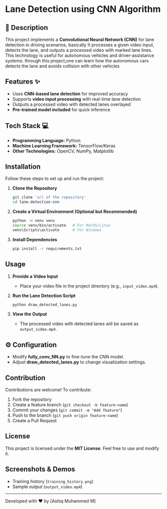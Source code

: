 # Lane Detection using CNN Algorithm  

## 📌 Description  
This project implements a **Convolutional Neural Network (CNN)** for lane detection in driving scenarios, basically It processes a given video input, detects the lane, and outputs a processed video with marked lane lines. This technology is useful for autonomous vehicles and driver-assistance systems.
through this project,one can learn how the autonomous cars detects the lane and avoids collision with other vehicles

## Features ✨  
- Uses **CNN-based lane detection** for improved accuracy  
- Supports **video input processing** with real-time lane detection  
- Outputs a processed video with detected lanes overlayed
- **Pre-trained model included** for quick inference  

## Tech Stack 💻
- **Programming Language:** Python  
- **Machine Learning Framework:** TensorFlow/Keras  
- **Other Technologies:** OpenCV, NumPy, Matplotlib  

## Installation  
Follow these steps to set up and run the project:  

1. **Clone the Repository**  
   ```bash
   git clone 'url of the repository'
   cd lane-detection-cnn
   ```  

2. **Create a Virtual Environment (Optional but Recommended)**  
   ```bash
   python -m venv venv
   source venv/bin/activate   # For MacOS/Linux
   venv\Scripts\activate      # For Windows
   ```  

3. **Install Dependencies**  
   ```bash
   pip install -r requirements.txt
   ```  

## Usage  
1. **Provide a Video Input**  
   - Place your video file in the project directory (e.g., `input_video.mp4`).  

2. **Run the Lane Detection Script**  
   ```bash
   python draw_detected_lanes.py
   ```  

3. **View the Output**  
   - The processed video with detected lanes will be saved as `output_video.mp4`.  


## ⚙️ Configuration  
- Modify **fully_conv_NN.py** to fine-tune the CNN model.  
- Adjust **draw_detected_lanes.py** to change visualization settings.  

## Contribution  
Contributions are welcome! To contribute:  
1. Fork the repository  
2. Create a feature branch (`git checkout -b feature-name`)  
3. Commit your changes (`git commit -m "Add feature"`)  
4. Push to the branch (`git push origin feature-name`)  
5. Create a Pull Request  

## License  
This project is licensed under the **MIT License**. Feel free to use and modify it.  

## Screenshots & Demos  
- Training history (`training_history.png`)  
- Sample output (`output_video.mp4`)  

---  

Developed with ❤️ by [Ashiq Muhammed M]  
